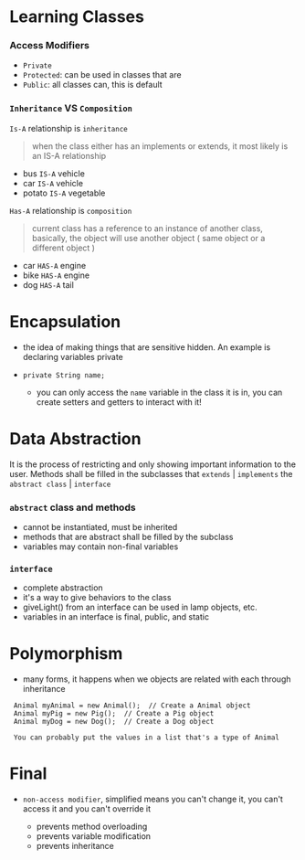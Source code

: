 # Learning Classes

### Access Modifiers

- `Private`
- `Protected`: can be used in classes that are 
- `Public`: all classes can, this is default

### `Inheritance` VS `Composition`

`Is-A` relationship is `inheritance`

> when the class either has an implements or extends, it most likely is an IS-A relationship

- bus `IS-A` vehicle
- car `IS-A` vehicle
- potato `IS-A` vegetable

`Has-A` relationship is `composition`

> current class has a reference to an instance of another class, basically, the object will use another object ( same object or a different object )

- car `HAS-A` engine
- bike `HAS-A` engine
- dog `HAS-A` tail

# Encapsulation

- the idea of making things that are sensitive hidden. An example is declaring variables private

- `private String name;`
  - you can only access the `name` variable in the class it is in, you can create setters and getters to interact with it!

# Data Abstraction

It is the process of restricting and only showing important information to the user. Methods shall be filled in the subclasses that `extends` | `implements` the `abstract class` | `interface`

### `abstract` class and methods

- cannot be instantiated, must be inherited
- methods that are abstract shall be filled by the subclass
- variables may contain non-final variables

### `interface`

- complete abstraction
- it's a way to give behaviors to the class
- giveLight() from an interface can be used in lamp objects, etc.
- variables in an interface is final, public, and static

# Polymorphism

- many forms, it happens when we objects are related with each through inheritance

```
 Animal myAnimal = new Animal();  // Create a Animal object
 Animal myPig = new Pig();  // Create a Pig object
 Animal myDog = new Dog();  // Create a Dog object
 
 You can probably put the values in a list that's a type of Animal
```

# Final 

- `non-access modifier`, simplified means you can't change it, you can't access it and you can't override it
  
    - prevents method overloading
    - prevents variable modification
    - prevents inheritance

